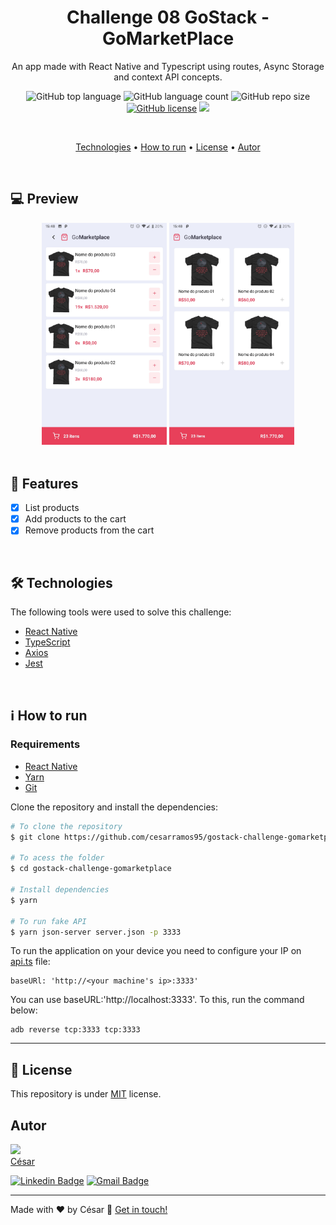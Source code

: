 <h1 align="center"> Challenge 08 GoStack - GoMarketPlace </h1>

<div align="center">

An app made with React Native and Typescript using routes, Async Storage and context API concepts.

![GitHub top language](https://img.shields.io/github/languages/top/cesarramos95/gostack-challenge-gomarketplace)
![GitHub language count](https://img.shields.io/github/languages/count/cesarramos95/gostack-challenge-gomarketplace)
![GitHub repo size](https://img.shields.io/github/repo-size/cesarramos95/gostack-challenge-gomarketplace)
[![GitHub license](https://img.shields.io/github/license/cesarramos95/gostack-challenge-gomarketplace?label=license)](https://github.com/cesarramos95/gostack-challenge-gomarketplace/blob/master/LICENSE)
<img src="https://img.shields.io/static/v1?label=made by&message=César&color=blueviolet&style=<STYLE>&logo=<LOGO>">
</div>

<br/>

<p align="center">
 <a href="#technologies">Technologies</a> •
 <a href="#run">How to run</a> •
 <a href="#license">License</a> •
 <a href="#autor">Autor</a>
</p>

<br/>

## 💻 Preview
<div align="center">
  <img src="./screenshot/Dashboard.jpg" alt="Dashboard" width="200px;">
  <img src="./screenshot/CartScreen.jpg" alt="Cart" width="200px;">
</div>

<br/>

## 📎 Features
- [x] List products
- [x] Add products to the cart
- [x] Remove products from the cart

<br>

<div id="technologies">

## 🛠 Technologies
The following tools were used to solve this challenge:
- [React Native](https://reactnative.dev/)
- [TypeScript](https://www.typescriptlang.org/)
- [Axios](https://github.com/axios/axios)
- [Jest](https://jestjs.io/)

</div>

<br>

<div id="run">

## ℹ How to run

### Requirements

- [React Native](https://reactnative.dev/)
- [Yarn](https://yarnpkg.com)
- [Git](https://git-scm.com)

Clone the repository and install the dependencies:

```bash
# To clone the repository
$ git clone https://github.com/cesarramos95/gostack-challenge-gomarketplace

# To acess the folder
$ cd gostack-challenge-gomarketplace

# Install dependencies
$ yarn

# To run fake API
$ yarn json-server server.json -p 3333
```

To run the application on your device you need to configure your IP on [api.ts](./src/services/api.ts) file:

```shell
baseURl: 'http://<your machine's ip>:3333'
```

You can use baseURL:'http://localhost:3333'. To this, run the command below:

```shell
adb reverse tcp:3333 tcp:3333
```
</div>

<div id="license">

---

## 📝 License
This repository is under [MIT](./license) license.
</div>

<div id="autor">

## Autor

<img src="https://avatars0.githubusercontent.com/u/41995703?s=460&u=e79d6900cae07be99d738d5388709b275f752356&v=4" width="100px" >
<br>
<a href="t.me/cesarramos95">César</a>

[![Linkedin Badge](https://img.shields.io/badge/-César-blue?style=flat-square&logo=Linkedin&logoColor=white&link=https://www.linkedin.com/in/cesararamos/)](https://www.linkedin.com/in/cesararamos/)
[![Gmail Badge](https://img.shields.io/badge/-cesarramos.aug@gmail.com-c14438?style=flat-square&logo=Gmail&logoColor=white&link=mailto:cesarramos.aug@gmail.com)](mailto:cesarramos.aug@gmail.com)

</div>

---

Made with ❤ by César 👋 [Get in touch!](https://linkedin.com/in/cesararamos)

